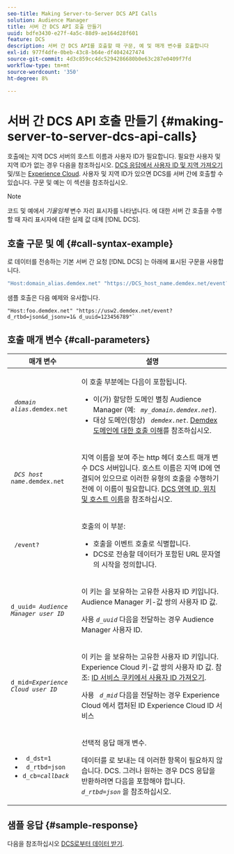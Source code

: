 ```yaml
---
seo-title: Making Server-to-Server DCS API Calls
solution: Audience Manager
title: 서버 간 DCS API 호출 만들기
uuid: bdfe3430-e27f-4a5c-88d9-ae164d28f601
feature: DCS
description: 서버 간 DCS API를 호출할 때 구문, 예 및 매개 변수를 호출합니다
exl-id: 977f4dfe-0beb-43c8-b64e-df4042427474
source-git-commit: 4d3c859cc4dc5294286680b0e63c287e0409f7fd
workflow-type: tm+mt
source-wordcount: '350'
ht-degree: 8%

---
```


# 서버 간 DCS API 호출 만들기 {#making-server-to-server-dcs-api-calls}

호출에는 지역 DCS 서버의 호스트 이름과 사용자 ID가 필요합니다. 필요한 사용자 및 지역 ID가 없는 경우 다음을 참조하십시오. [DCS 응답에서 사용자 ID 및 지역 가져오기](/help/using/api/dcs-intro/dcs-s2s/dcs-aam-ids.md) 및/또는 [Experience Cloud](/help/using/api/dcs-intro/dcs-s2s/dcs-mcid-ids.md). 사용자 및 지역 ID가 있으면 DCS를 서버 간에 호출할 수 있습니다. 구문 및 예는 이 섹션을 참조하십시오.

>[!NOTE]
>
>코드 및 예에서 *기울임체* 변수 자리 표시자를 나타냅니다. 에 대한 서버 간 호출을 수행할 때 자리 표시자에 대한 실제 값 대체 [!DNL DCS].

## 호출 구문 및 예 {#call-syntax-example}

로 데이터를 전송하는 기본 서버 간 요청 [!DNL DCS] 는 아래에 표시된 구문을 사용합니다.

```js
"Host:domain_alias.demdex.net" "https://DCS_host_name.demdex.net/event?d_rtbd=json&d_jsonv=1&d_uuid=userID
```

샘플 호출은 다음 예제와 유사합니다.

```
"Host:foo.demdex.net" "https://usw2.demdex.net/event?d_rtbd=json&d_jsonv=1& d_uuid=123456789"`
```

## 호출 매개 변수 {#call-parameters}

<table id="table_3AF4466009B64F0C9CBE7904A4096E0C"> 
 <thead> 
  <tr> 
   <th colname="col1" class="entry"> 매개 변수 </th> 
   <th colname="col2" class="entry"> 설명 </th> 
  </tr> 
 </thead>
 <tbody> 
  <tr> 
   <td colname="col1"> <p><code> <i>domain alias</i>.demdex.net</code> </p> </td> 
   <td colname="col2"> <p>이 호출 부분에는 다음이 포함됩니다. </p> <p> 
     <ul id="ul_3EDA9C7BA6794D06BCB07A75A9BD2372"> 
      <li id="li_74624CA78D6F4536A8164AE1FA1DECB9">이(가) 할당한 도메인 별칭 <span class="keyword"> Audience Manager</span> (예: <i><code> my_domain.demdex.net</code></i>). </li> 
      <li id="li_08ABE91CA247403AA480B3FB4BEF83BA">대상 도메인(항상) <i><code> demdex.net</code></i>. <a href="../../../reference/demdex-calls.md">Demdex 도메인에 대한 호출 이해</a>를 참조하십시오. </li> 
     </ul> </p> </td> 
  </tr> 
  <tr> 
   <td colname="col1"> <p><code> <i>DCS host name</i>.demdex.net</code> </p> </td> 
   <td colname="col2"> <p>지역 이름을 보여 주는 http 헤더 호스트 매개 변수 <span class="wintitle"> DCS</span> 서버입니다. 호스트 이름은 지역 ID에 연결되어 있으므로 이러한 유형의 호출을 수행하기 전에 이 이름이 필요합니다. <a href="../../../api/dcs-intro/dcs-api-reference/dcs-regions.md">DCS 영역 ID, 위치 및 호스트 이름</a>을 참조하십시오. </p> </td> 
  </tr> 
  <tr> 
   <td colname="col1"> <p><code> /event?</code> </p> </td> 
   <td colname="col2"> <p>호출의 이 부분: </p> <p> 
     <ul id="ul_6332444A305A4F12A7CBE471CA508516"> 
      <li id="li_1C5C111B2B0E4621B3FC0C20D6516041">호출을 이벤트 호출로 식별합니다. </li> 
      <li id="li_DBCE9B1C70604A629ECD7AC0A9052198">DCS로 전송할 데이터가 포함된 URL 문자열의 시작을 정의합니다. </li> 
     </ul> </p> </td> 
  </tr> 
  <tr> 
   <td colname="col1"> <p><code>d_uuid= <i>Audience Manager user ID</i></code> </p> </td> 
   <td colname="col2"> <p>이 키는 을 보유하는 고유한 사용자 ID 키입니다. <span class="keyword"> Audience Manager</span> 키-값 쌍의 사용자 ID 값. </p> <p>사용 <code><i>d_uuid</i></code> 다음을 전달하는 경우 <span class="keyword"> Audience Manager</span> 사용자 ID. </p> </td>
  </tr> 
  <tr> 
   <td colname="col1"> <p><code>d_mid=<i>Experience Cloud user ID</i></code> </p> </td> 
   <td colname="col2"> <p>이 키는 을 보유하는 고유한 사용자 ID 키입니다. <span class="keyword"> Experience Cloud</span> 키-값 쌍의 사용자 ID 값. 참조: <a href="../../../api/dcs-intro/dcs-s2s/dcs-mcid-ids.md#get-user-ids-from-service-cookie"> ID 서비스 쿠키에서 사용자 ID 가져오기</a>. </p> <p>사용 <i><code> d_mid</code></i> 다음을 전달하는 경우 <span class="keyword"> Experience Cloud</span> 에서 캡처된 ID <span class="keyword"> Experience Cloud</span> ID 서비스 </p> </td> 
  </tr> 
  <tr> 
   <td colname="col1"> <p> 
     <ul id="ul_36E2C1A0538D4D2C94DFC1335720A524"> 
      <li id="li_8902EED431CE4F0189A94868FA52DB1F"><code> d_dst=1</code> </li> 
      <li id="li_4B6B29499D444E31808DE0A9AA0442D0"><code> d_rtbd=json</code> </li> 
      <li id="li_3430CD0438604B83BE6437E6EC480816"><code>d_cb=<i>callback</i></code> </li> 
     </ul> </p> </td> 
   <td colname="col2"> <p>선택적 응답 매개 변수. </p> <p> 데이터를 로 보내는 데 이러한 항목이 필요하지 않습니다. <span class="wintitle"> DCS</span>. 그러나 원하는 경우 <span class="wintitle"> DCS</span> 응답을 반환하려면 다음을 포함해야 합니다. <i><code> d_rtbd=json</code></i> 을 참조하십시오. </p> </td> 
  </tr> 
 </tbody> 
</table>

## 샘플 응답 {#sample-response}

다음을 참조하십시오 [DCS로부터 데이터 받기](../../../api/dcs-intro/dcs-event-calls/dcs-url-receive.md).
